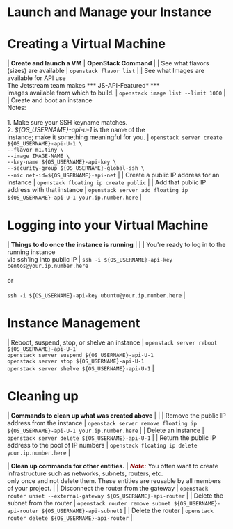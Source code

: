 # Launch and Manage your Instance

# Creating a Virtual Machine

| **Create and launch a VM**    | **OpenStack Command**         |
| See what flavors (sizes) are available        | ```openstack flavor list```   |
| See what Images are available for API use<br>The Jetstream team makes *** JS-API-Featured* *** <br>images available from which to build.      | ```openstack image list --limit 1000```       |
| Create and boot an instance<br>Notes:<br><br>1. Make sure your SSH keyname matches. <br>2. *${OS_USERNAME}-api-u-1* is the name of the<br>instance; make it something meaningful for you.     | ```openstack server create ${OS_USERNAME}-api-U-1 \```<br>```--flavor m1.tiny \```<br>```--image IMAGE-NAME \```<br>```--key-name ${OS_USERNAME}-api-key \```<br>```--security-group ${OS_USERNAME}-global-ssh \```<br>```--nic net-id=${OS_USERNAME}-api-net```      |
| Create a public IP address for an instance    | ```openstack floating ip create public```     |
| Add that public IP address with that instance         | ```openstack server add floating ip ${OS_USERNAME}-api-U-1 your.ip.number.here```     |

# Logging into your Virtual Machine

| **Things to do once the instance is running**         |       |
| You're ready to log in to the running instance<br>via ssh'ing into public IP  | ```ssh -i ${OS_USERNAME}-api-key centos@your.ip.number.here```<br><br> or <br><br>```ssh -i ${OS_USERNAME}-api-key ubuntu@your.ip.number.here```      |


# Instance Management

| Reboot, suspend, stop, or shelve an instance  | ```openstack server reboot ${OS_USERNAME}-api-U-1```<br>```openstack server suspend ${OS_USERNAME}-api-U-1```<br>```openstack server stop ${OS_USERNAME}-api-U-1```<br>```openstack server shelve ${OS_USERNAME}-api-U-1```   |

# Cleaning up
| **Commands to clean up what was created above**       |       |
| Remove the public IP address from the instance        | ```openstack server remove floating ip ${OS_USERNAME}-api-U-1 your.ip.number.here```  |
| Delete an instance    | ```openstack server delete ${OS_USERNAME}-api-U-1```  |
| Return the public IP address to the pool of IP numbers        | ```openstack floating ip delete your.ip.number.here```        |

| **Clean up commands for other entities.**     | <span style="color:darkred">***Note:***</span> You often want to create infrastructure such as networks, subnets, routers, etc.<br>only once and not delete them. These entities are reusable by all members of your project.         |
| Disconnect the router from the gateway        | ```openstack router unset --external-gateway ${OS_USERNAME}-api-router```     |
| Delete the subnet from the router     | ```openstack router remove subnet ${OS_USERNAME}-api-router ${OS_USERNAME}-api-subnet1```     |
| Delete the router     | ```openstack router delete ${OS_USERNAME}-api-router```       |
